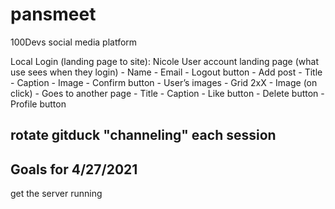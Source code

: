 
# pansmeet
100Devs social media platform

Local Login (landing page to site): Nicole
User account landing page (what use sees when they login)
    - Name
    - Email
    - Logout button
    - Add post
        - Title
        - Caption
        - Image
        - Confirm button
    - User’s images
    - Grid 2xX
    - Image (on click)
        - Goes to another page
            - Title
            - Caption
            - Like button
            - Delete button
            - Profile button


## rotate gitduck "channeling" each session



## Goals for 4/27/2021
  get the server running 

    